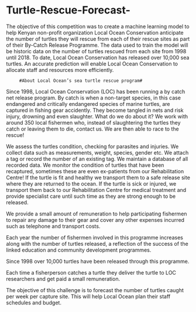 # Turtle-Rescue-Forecast-
The objective of this competition was to create a machine learning model to help Kenyan non-profit organization Local Ocean Conservation anticipate the number of turtles they will rescue from each of their rescue sites as part of their By-Catch Release Programme.  The data used to train the model will be historic data on the number of turtles rescued from each site from 1998 until 2018. To date, Local Ocean Conservation has released over 10,000 sea turtles.  An accurate prediction will enable Local Ocean Conservation to allocate staff and resources more efficiently.

         #About Local Ocean’s sea turtle rescue program#

Since 1998, Local Ocean Conservation (LOC) has been running a by catch net release program. By catch is when a non-target species, in this case endangered and critically endangered species of marine turtles, are captured in fishing gear accidently. They become tangled in nets and risk injury, drowning and even slaughter. What do we do about it? We work with around 350 local fishermen who, instead of slaughtering the turtles they catch or leaving them to die, contact us. We are then able to race to the rescue!

We assess the turtles condition, checking for parasites and injuries.
We collect data such as measurements, weight, species, gender etc.
We attach a tag or record the number of an existing tag.
We maintain a database of all recorded data.
We monitor the condition of turtles that have been recaptured, sometimes these are even ex-patients from our Rehabilitation Centre!
If the turtle is fit and healthy we transport them to a safe release site where they are returned to the ocean. If the turtle is sick or injured, we transport them back to our Rehabilitation Centre for medical treatment and provide specialist care until such time as they are strong enough to be released.

We provide a small amount of remuneration to help participating fishermen to repair any damage to their gear and cover any other expenses incurred such as telephone and transport costs.

Each year the number of fishermen involved in this programme increases along with the number of turtles released, a reflection of the success of the linked education and community development programmes.

Since 1998 over 10,000 turtles have been released through this programme.

Each time a fisherperson catches a turtle they deliver the turtle to LOC researchers and get paid a small remuneration.

The objective of this challenge is to forecast the number of turtles caught per week per capture site. This will help Local Ocean plan their staff schedules and budget.
